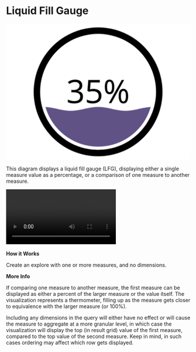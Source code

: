 #  Liquid Fill Gauge

![](liquid_fill_gauge.png)

This diagram displays a liquid fill gauge (LFG), displaying either a single measure value as a percentage, or a comparison of one measure to another measure.



![](/Users/4mile/Documents/github/custom_visualizations_v2/src/examples/liquid_fill_gauge/liquid_fill_gauge.mov)


**How it Works**

Create an explore with one or more measures, and no dimensions. 

**More Info**

If comparing one measure to another measure, the first measure can be displayed as either a percent of the larger measure or the value itself. The visualization represents a thermometer, filling up as the measure gets closer to equivalence with the larger measure (or 100%).

Including any dimensions in the query will either have no effect or will cause the measure to aggregate at a more granular level, in which case the visualization will display the top (in result grid) value of the first measure, compared to the top value of the second measure. Keep in mind, in such cases ordering may affect which row gets displayed.
